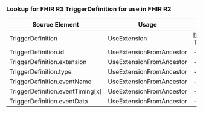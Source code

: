### Lookup for FHIR R3 TriggerDefinition for use in FHIR R2

| Source Element | Usage | Target |
| -------------- | ----- | ------ |
| TriggerDefinition | UseExtension | http://hl7.org/fhir/3.0/StructureDefinition/extension-TriggerDefinition |
| TriggerDefinition.id | UseExtensionFromAncestor | - |
| TriggerDefinition.extension | UseExtensionFromAncestor | - |
| TriggerDefinition.type | UseExtensionFromAncestor | - |
| TriggerDefinition.eventName | UseExtensionFromAncestor | - |
| TriggerDefinition.eventTiming[x] | UseExtensionFromAncestor | - |
| TriggerDefinition.eventData | UseExtensionFromAncestor | - |
